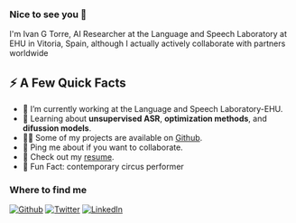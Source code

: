 ### Nice to see you 👋

I'm Ivan G Torre, AI Researcher at the Language and Speech Laboratory at EHU in Vitoria, Spain, although I actually actively collaborate with partners worldwide </p>

<h2>⚡️ A Few Quick Facts</h2>
<ul>
<li>🔭 I’m currently working at the Language and Speech Laboratory-EHU.</li>
<li>🧐 Learning about <strong>unsupervised ASR</strong>, <strong>optimization methods</strong>, and <strong>difussion models</strong>.</li>
<li>👨‍💻 Some of my projects are available on <a href="https://github.com/ivangtorre">Github</a>.</li>
<li>💬 Ping me about if you want to collaborate.</li>
<li>📙 Check out my <a href="https://www.ivangtorre.com">resume</a>.</li>
<li>🎉 Fun Fact: contemporary circus performer
</ul>

<h3>Where to find me</h3>
<p><a href="https://github.com/ivangtorre" target="_blank"><img alt="Github" src="https://img.shields.io/badge/GitHub-%2312100E.svg?&style=for-the-badge&logo=Github&logoColor=white" /></a> <a href="https://twitter.com/ivangtorre" target="_blank"><img alt="Twitter" src="https://img.shields.io/badge/twitter-%231DA1F2.svg?&style=for-the-badge&logo=twitter&logoColor=white" /></a> <a href="https://www.linkedin.com/in/ivan-gonzalez-torre-cvitae/" target="_blank"><img alt="LinkedIn" src="https://img.shields.io/badge/linkedin-%230077B5.svg?&style=for-the-badge&logo=linkedin&logoColor=white" /></a> 
</p>





